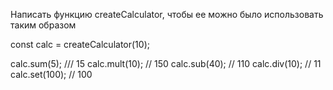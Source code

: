 Написать функцию createCalculator, чтобы ее можно было использовать таким образом

const calc = createCalculator(10);

calc.sum(5); /// 15
calc.mult(10); // 150
calc.sub(40); // 110
calc.div(10); // 11
calc.set(100); // 100
